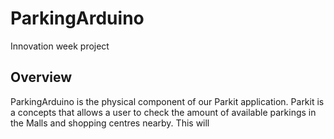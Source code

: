 # ParkingArduino
Innovation week project

## Overview
ParkingArduino is the physical component of our Parkit application. 
Parkit is a concepts that allows a user to check the amount of available 
parkings in the Malls and shopping centres nearby.
This will
